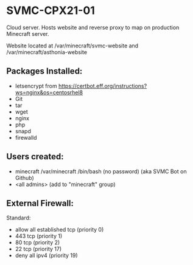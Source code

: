# SVMC-CPX21-01

Cloud server. Hosts website and reverse proxy to map on production Minecraft server.

Website located at /var/minecraft/svmc-website
and /var/minecraft/asthonia-website

## Packages Installed:

- letsencrypt from https://certbot.eff.org/instructions?ws=nginx&os=centosrhel8
- Git
- tar
- wget
- nginx
- php
- snapd
- firewalld

## Users created:

- minecraft /var/minecraft /bin/bash (no password) (aka SVMC Bot on Github)
- \<all admins\> (add to "minecraft" group)

## External Firewall:

Standard:
- allow all established tcp (priority 0)
- 443 tcp (priority 1)
- 80 tcp (priority 2)
- 22 tcp (priority 17)
- deny all ipv4 (priority 19)
